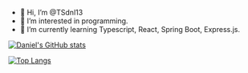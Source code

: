 - 👋 Hi, I’m @TSdnl13
- 👀 I’m interested in programming.
- 🌱 I’m currently learning Typescript, React, Spring Boot, Express.js.

<!---
TSdnl13/TSdnl13 is a ✨ special ✨ repository because its `README.md` (this file) appears on your GitHub profile.
You can click the Preview link to take a look at your changes.
--->

[![Daniel's GitHub stats](https://github-readme-stats.vercel.app/api?username=TSdnl13&show_icons=true&theme=tokyonight)](https://github.com/TSdnl13/github-readme-stats)

[![Top Langs](https://github-readme-stats.vercel.app/api/top-langs/?username=TSdnl13&layout=compact&show_icons=true&theme=tokyonight)](https://github.com/TSdnl13/github-readme-stats)
